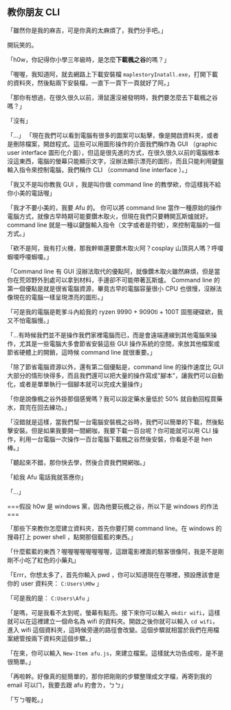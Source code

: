 ## 教你朋友 CLI

「雖然你是我的麻吉，可是你真的太麻煩了，我們分手吧。」

開玩笑的。

「h0w，你記得你小學三年級時，是怎麼**下載楓之谷**的嗎？」

「喔喔，我知道阿，就去網路上下載安裝檔 `maplestoryInatall.exe`，打開下載的資料夾，然後點兩下安裝檔，一直下一頁下一頁就好了阿。」

「那你有想過，在很久很久以前，滑鼠還沒被發明時，我們要怎麼去下載楓之谷嗎？」

「沒有」

「...」
「現在我們可以看到電腦有很多的圖案可以點擊，像是開啟資料夾，或者是刪除檔案，開啟程式。這些可以用圖形操作的介面我們稱作為 GUI （graphic user interface 圖形化介面），但這是很先進的方式，在很久很久以前的電腦根本沒這東西，電腦的螢幕只能顯示文字，沒辦法顯示漂亮的圖形，而且只能利用鍵盤輸入指令來控制電腦，我們稱作 CLI （command line interface ）。」

「我又不是叫你教我 GUI ，我是叫你做 command line 的教學欸，你這樣我不給你小美的電話喔」

「我才不要小美的，我要 Afu 的。  你可以將 command line 當作一種原始的操作電腦方式，就像古早時期可能要鑽木取火，但現在我們只要轉開瓦斯爐就好。command line 就是一種以鍵盤輸入指令（文字或者是符號），來控制電腦的一個方式。」

「欸不是阿，我有打火機，那我幹嘛還要鑽木取火阿？cosplay 山頂洞人嗎？呼嗄蝦嗄呼嗄蝦嗄。」

「Command line 有 GUI 沒辦法取代的優點阿，就像鑽木取火雖然麻煩，但是當你在荒郊野外到處可以拿到材料，手邊卻不可能帶著瓦斯爐。 Command line 的第一個優點是就是很省電腦資源，畢竟古早的電腦容量很小 CPU 也很慢，沒辦法像現在的電腦一樣呈現漂亮的圖形。」

「可是我的電腦是乾爹斗內給我的 ryzen 9990 + 9090ti + 100T 固態硬碟欸，我又不怕電腦慢。」

「...有時候我們並不是操作我們家裡電腦而已，而是會遠端連線到其他電腦來操作，尤其是一些電腦大多會節省安裝這些 GUI 操作系統的空間，來放其他檔案或節省硬體上的開銷，這時候 command line 就很重要。」

「除了節省電腦資源以外，還有第二個優點是，command line 的操作速度比 GUI 大部分的情形快得多，而且我們還可以把大量的操作寫成"腳本"，讓我們可以自動化，或者是單單執行一個腳本就可以完成大量操作」

「你是說像楓之谷外掛那個感覺嗎？我可以設定藥水量低於 50% 就自動回程買藥水，買完在回去練功。」

「沒錯就是這樣，當我們幫一台電腦安裝楓之谷時，我們可以簡單的下載，然後點擊安裝。但是如果我要開一間網咖，我要下載一百台呢？你可能就可以用 CLI 操作，利用一台電腦一次操作一百台電腦下載楓之谷然後安裝，你看是不是 hen 棒。」

「聽起來不錯，那你快去學，然後合資我們開網咖。」

「給我 Afu 電話我就答應你」

「...」

===假設 h0w 是 windows 黨，因為他要玩楓之谷，所以下是 windows 的作法===

「那些下來教你怎麼建立資料夾，首先你要打開 command line。在 windows 的搜尋打上 power shell ，點開那個藍藍的東西。」

「什麼藍藍的東西？喔喔喔喔喔喔喔喔，這跟電影裡面的駭客很像阿，我是不是剛剛不小吃了紅色的小藥丸」

「Errr，你想太多了，首先你輸入 pwd ，你可以知道現在在哪裡，預設應該會是你的 user 資料夾： `C:Users\H0w` 」

「可是我的是： `C:Users\Afu` 」

「是嗎，可是我看不太到呢，螢幕有點亮。接下來你可以輸入 `mkdir wifi`，這樣就可以在這裡建立一個命名為  wifi 的資料夾。開啟之後你就可以輸入 `cd wifi`，進入 wifi 這個資料夾，這時候旁邊的路徑會改變。這個步驟就相當於我們在用檔案總管按兩下資料夾這個步驟。」

「在來，你可以輸入 `New-Item afu.js`，來建立檔案。這樣就大功告成啦，是不是很簡單。」

「再啦幹。好像真的挺簡單的，那你把剛剛的步驟整理成文字檔，再寄到我的 email 可以ㄇ，我要去跟 afu 約會ㄌ，ㄅㄅ」

「ㄎㄅ喔乾。」